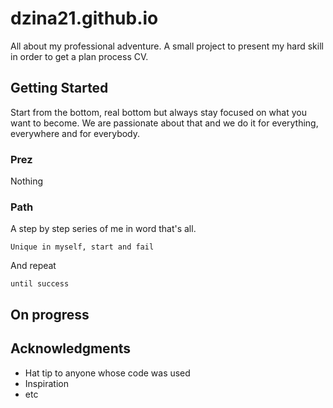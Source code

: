 # dzina21.github.io

All about my professional adventure.
A small project to present my hard skill in order to get a plan process CV.

## Getting Started

Start from the bottom, real bottom but always stay focused on what you want to become. 
We are passionate about that and we do it for everything, everywhere and for everybody.

### Prez

Nothing


### Path

A step by step series of me in word that's all.

```
Unique in myself, start and fail
```
And repeat
```
until success
```
## On progress

## Acknowledgments

* Hat tip to anyone whose code was used
* Inspiration
* etc

